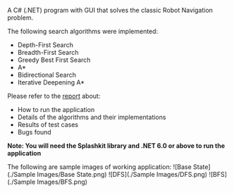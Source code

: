 A C# (.NET) program with GUI that solves the classic Robot Navigation problem.

The following search algorithms were implemented:
+ Depth-First Search
+ Breadth-First Search
+ Greedy Best First Search
+ A*
+ Bidirectional Search
+ Iterative Deepening A*

Please refer to the [report](Report.pdf) about:
+ How to run the application
+ Details of the algorithms and their implementations
+ Results of test cases
+ Bugs found
  
**Note: You will need the Splashkit library and .NET 6.0 or above to run the application**

The following are sample images of working application:
![Base State](./Sample Images/Base State.png)
![DFS](./Sample Images/DFS.png)
![BFS](./Sample Images/BFS.png)
